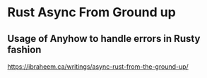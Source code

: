 # Rust Async From Ground up

## Usage of Anyhow to handle errors in Rusty fashion

https://ibraheem.ca/writings/async-rust-from-the-ground-up/
